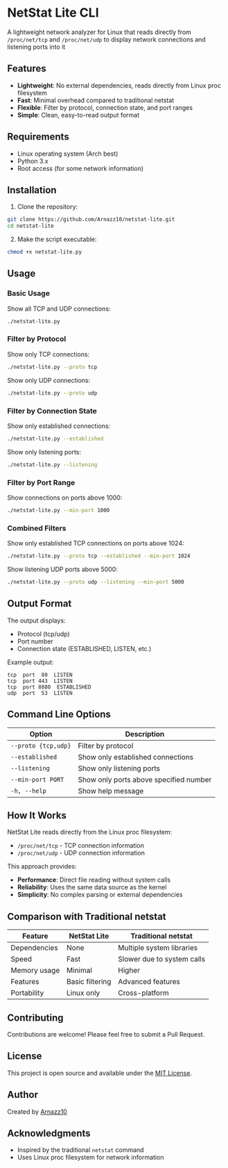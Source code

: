 # NetStat Lite CLI

A lightweight network analyzer for Linux that reads directly from `/proc/net/tcp` and `/proc/net/udp` to display network connections and listening ports into it

## Features

- **Lightweight**: No external dependencies, reads directly from Linux proc filesystem
- **Fast**: Minimal overhead compared to traditional netstat
- **Flexible**: Filter by protocol, connection state, and port ranges
- **Simple**: Clean, easy-to-read output format

## Requirements

- Linux operating system (Arch best)
- Python 3.x
- Root access (for some network information)

## Installation

1. Clone the repository:
```bash
git clone https://github.com/Arnazz10/netstat-lite.git
cd netstat-lite
```

2. Make the script executable:
```bash
chmod +x netstat-lite.py
```

## Usage

### Basic Usage

Show all TCP and UDP connections:
```bash
./netstat-lite.py
```

### Filter by Protocol

Show only TCP connections:
```bash
./netstat-lite.py --proto tcp
```

Show only UDP connections:
```bash
./netstat-lite.py --proto udp
```

### Filter by Connection State

Show only established connections:
```bash
./netstat-lite.py --established
```

Show only listening ports:
```bash
./netstat-lite.py --listening
```

### Filter by Port Range

Show connections on ports above 1000:
```bash
./netstat-lite.py --min-port 1000
```

### Combined Filters

Show only established TCP connections on ports above 1024:
```bash
./netstat-lite.py --proto tcp --established --min-port 1024
```

Show listening UDP ports above 5000:
```bash
./netstat-lite.py --proto udp --listening --min-port 5000
```

## Output Format

The output displays:
- Protocol (tcp/udp)
- Port number
- Connection state (ESTABLISHED, LISTEN, etc.)

Example output:
```
tcp  port  80  LISTEN
tcp  port 443  LISTEN
tcp  port 8080  ESTABLISHED
udp  port  53  LISTEN
```

## Command Line Options

| Option | Description |
|--------|-------------|
| `--proto {tcp,udp}` | Filter by protocol |
| `--established` | Show only established connections |
| `--listening` | Show only listening ports |
| `--min-port PORT` | Show only ports above specified number |
| `-h, --help` | Show help message |

## How It Works

NetStat Lite reads directly from the Linux proc filesystem:
- `/proc/net/tcp` - TCP connection information
- `/proc/net/udp` - UDP connection information

This approach provides:
- **Performance**: Direct file reading without system calls
- **Reliability**: Uses the same data source as the kernel
- **Simplicity**: No complex parsing or external dependencies

## Comparison with Traditional netstat

| Feature | NetStat Lite | Traditional netstat |
|---------|-------------|-------------------|
| Dependencies | None | Multiple system libraries |
| Speed | Fast | Slower due to system calls |
| Memory usage | Minimal | Higher |
| Features | Basic filtering | Advanced features |
| Portability | Linux only | Cross-platform |

## Contributing

Contributions are welcome! Please feel free to submit a Pull Request.

## License

This project is open source and available under the [MIT License](LICENSE).

## Author

Created by [Arnazz10](https://github.com/Arnazz10)

## Acknowledgments

- Inspired by the traditional `netstat` command
- Uses Linux proc filesystem for network information

